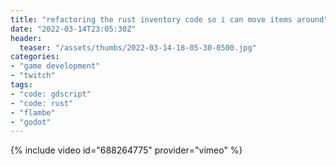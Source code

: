 ```yaml
---
title: "refactoring the rust inventory code so i can move items around"
date: "2022-03-14T23:05:30Z"
header:
  teaser: "/assets/thumbs/2022-03-14-18-05-30-0500.jpg"
categories:
- "game development"
- "twitch"
tags:
- "code: gdscript"
- "code: rust"
- "flambe"
- "godot"
---
```

{% include video id="688264775" provider="vimeo" %}
